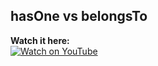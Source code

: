 ## hasOne vs belongsTo

**Watch it here:**  
[![Watch on YouTube](https://img.youtube.com/vi/YOUR_VIDEO_ID/0.jpg)](https://youtube.com/watch?v=YOUR_VIDEO_ID)
